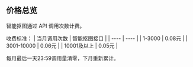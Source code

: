 ## 价格总览<br>
智能抠图通过 API 调用次数计费。

收费标准：
|  当月调用次数   | 智能抠图接口  |
|  ----  | ----  |
| 1-3000  | 0.08元 |
| 3001-10000  | 0.06元 |
| 10001及以上  | 0.05元 |

每月最后一天23:59调用量清零，下月重新累计。
